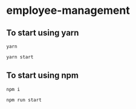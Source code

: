 # employee-management

## To start using yarn

```
yarn
```

```
yarn start
```

## To start using npm

```
npm i
```

```
npm run start
```
